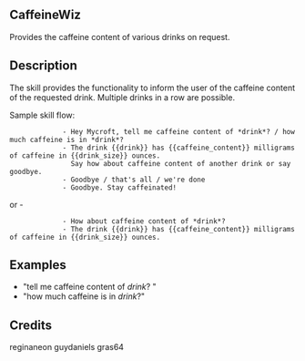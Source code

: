 ## CaffeineWiz
Provides the caffeine content of various drinks on request.

## Description 
The skill provides the functionality to inform the user of the caffeine content of the requested
drink. Multiple drinks in a row are possible.

Sample skill flow:
                 
                 - Hey Mycroft, tell me caffeine content of *drink*? / how much caffeine is in *drink*?
                 - The drink {{drink}} has {{caffeine_content}} milligrams of caffeine in {{drink_size}} ounces.
                   Say how about caffeine content of another drink or say goodbye.
                 - Goodbye / that's all / we're done
                 - Goodbye. Stay caffeinated!
                 
or -

                 - How about caffeine content of *drink*?
                 - The drink {{drink}} has {{caffeine_content}} milligrams of caffeine in {{drink_size}} ounces.


## Examples 
* "tell me caffeine content of *drink*? "
* "how much caffeine is in *drink*?"

## Credits
reginaneon
guydaniels
gras64


